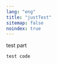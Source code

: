 ```yaml
---
lang: "eng"
title: "justTest"
sitemap: false
noindex: true
---
```


test part

```text
test code
```
